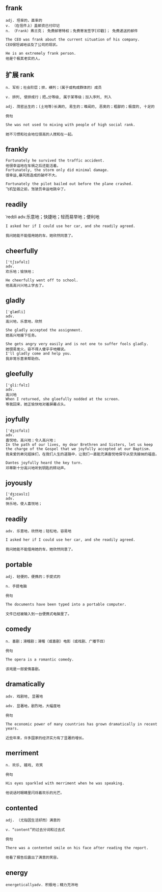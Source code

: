 ## frank
```
adj. 坦率的，直率的
v. （在信件上）盖邮资已付印记
n. （Frank）弗兰克； 免费邮寄特权；免费寄发签字[印戳]； 免费递送的邮件

The CEO was frank about the current situation of his company.
CEO很坦诚地谈及了公司的现状。

He is an extremely frank person.
他是个极其老实的人。
```
## 扩展  rank
```
n. 军衔；社会阶层；排，横列；（属于或构成群体的）成员

v. 排列, 使排成行；把…分等级, 属于某等级；加入序列, 列入

adj. 茂密丛生的；(土地等)长满的, 易生的；难闻的, 恶臭的；粗鄙的；极度的, 十足的

例句

She was not used to mixing with people of high social rank.

她不习惯和社会地位很高的人搅和在一起。
```


## frankly
```
Fortunately he survived the traffic accident.
他很幸运地在车祸之后还能活着。
Fortunately, the storm only did minimal damage.
很幸运,暴风雨造成的破坏不大。

Fortunately the pilot bailed out before the plane crashed.
飞机坠毁之前，驾驶员幸运地跳伞了。
```

## readily
ˈredɪli
adv.乐意地；快捷地；轻而易举地；便利地
```
I asked her if I could use her car, and she readily agreed.

我问她能不能借用她的车，她欣然同意了。
```

## cheerfully
```
['tʃɪəfəlɪ]
adv.
欢乐地；愉快地；

He cheerfully went off to school.
他高高兴兴地上学去了。
```

## gladly
```
[ˈglædli]
adv.
高兴地，乐意地，欣然

She gladly accepted the assignment.
她高兴地接下任务。

She gets angry very easily and is not one to suffer fools gladly.
她很易发火，容不得人傻乎乎地瞎说。
I'll gladly come and help you.
我非常乐意来帮助你。
```

## gleefully
```
['ɡli:fəlɪ]
adv.
高兴地
When I returned, she gleefully nodded at the screen.
等我回来，她正愉快地对着屏幕点头。
```

## joyfully
```
['dʒɔɪfəlɪ]
adv.
喜悦地，高兴地；令人高兴地；
In the path of our lives, my dear Brethren and Sisters, let us keep the charge of the Gospel that we joyfully accepted at our Baptism.
我亲爱的弟兄姐妹们，在我们人生的道路中，让我们一直能充满喜悦地保守从受洗接纳的福音。

Dantes joyfully heard the key turn.
邓蒂斯十分高兴地听到钥匙的转动声。
```

## joyously
```
['dʒɔɪəslɪ]
adv.
快乐地，使人喜悦地；
```
## readily
```
adv. 乐意地，欣然地；轻松地，容易地

I asked her if I could use her car, and she readily agreed.

我问她能不能借用她的车，她欣然同意了。
```
## portable
```
adj. 轻便的，便携的；手提式的

n. 手提电脑

例句

The documents have been typed into a portable computer.

文件已经被输入到一台便携式电脑里了。
```
## comedy
```
n. 喜剧；滑稽剧；滑稽（或喜剧）电影（或戏剧、广播节目）

例句

The opera is a romantic comedy.

该戏是一部爱情喜剧。
```
## dramatically
```
adv. 戏剧地, 显著地

adv. 显著地，剧烈地，大幅度地

例句

The economic power of many countries has grown dramatically in recent years.

近些年来，许多国家的经济实力有了显著的增长。
```
## merriment
```
n. 欢乐, 嬉戏, 欢笑

例句

His eyes sparkled with merriment when he was speaking.

他说话时眼睛里闪烁着欢乐的光芒。
```
## contented
```
adj. （尤指因生活好而）满意的

v. “content”的过去分词和过去式

例句

There was a contented smile on his face after reading the report.

他看了报告后露出了满意的笑容。
```
## energy     
```
energeticallyadv. 积极地；精力充沛地
```